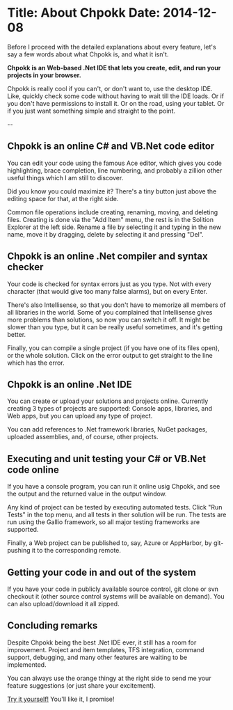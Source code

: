 ﻿Title: About Chpokk
Date: 2014-12-08
==
Before I proceed with the detailed explanations about every feature, let's say a few words about what Chpokk is, and what it isn't.

**Chpokk is an Web-based .Net IDE that lets you create, edit, and run your projects in your browser.**

Chpokk is really cool if you can't, or don't want to, use the desktop IDE. Like, quickly check some code without having to wait till the IDE loads. Or if you don't have permissions to install it. Or on the road, using your tablet. Or if you just want something simple and straight to the point.

--

## Chpokk is an online C# and VB.Net code editor

You can edit your code using the famous Ace editor, which gives you code highlighting, brace completion, line numbering, and probably a zillion other useful things which I am still to discover.

Did you know you could maximize it? There's a tiny button just above the editing space for that, at the right side.

Common file operations include creating, renaming, moving, and deleting files. Creating is done via the "Add Item" menu, the rest is in the Solition Explorer at the left side. 
Rename a file by selecting it and typing in the new name, move it by dragging, delete by selecting it and pressing "Del".

## Chpokk is an online .Net compiler and syntax checker

Your code is checked for syntax errors just as you type. Not with every character (that would give too many false alarms), but on every Enter.

There's also Intellisense, so that you don't have to memorize all members of all libraries in the world. Some of you complained that Intellisense gives more problems than solutions, so now you can switch it off. It might be slower than you type, but it can be really useful sometimes, and it's getting better.

Finally, you can compile a single project (if you have one of its files open), or the whole solution. Click on the error output to get straight to the line which has the error.

## Chpokk is an online .Net IDE

You can create or upload your solutions and projects online. Currently creating 3 types of projects are supported: Console apps, libraries, and Web apps, but you can upload any type of project.

You can add references to .Net framework libraries, NuGet packages, uploaded assemblies, and, of course, other projects.

## Executing and unit testing your C# or VB.Net code online

If you have a console program, you can run it online usig Chpokk, and see the output and the returned value in the output window.

Any kind of project can be tested by executing automated tests. Click "Run Tests" in the top menu, and all tests in ther solution will be run. The tests are run using the Gallio framework, so all major testing frameworks are supported.

Finally, a Web project can be published to, say, Azure or AppHarbor, by git-pushing it to the corresponding remote.

## Getting your code in and out of the system

If you have your code in publicly available source control, git clone or svn checkout it (other source control systems will be available on demand). You can also upload/download it all zipped.

## Concluding remarks

Despite Chpokk being the best .Net IDE ever, it still has a room for improvement. Project and item templates, TFS integration, command support, debugging, and many other features are waiting to be implemented. 

You can always use the orange thingy at the right side to send me your feature suggestions (or just share your excitement).

[Try it yourself!](/Main) You'll like it, I promise!
